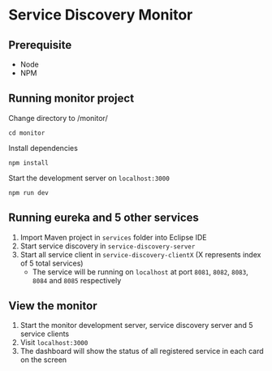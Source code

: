 # Service Discovery Monitor

## Prerequisite

- Node
- NPM

## Running monitor project

Change directory to /monitor/

```
cd monitor
```

Install dependencies

```
npm install
```

Start the development server on `localhost:3000`

```
npm run dev
```

## Running eureka and 5 other services

1. Import Maven project in `services` folder into Eclipse IDE
2. Start service discovery in `service-discovery-server`
3. Start all service client in `service-discovery-clientX` (X represents index of 5 total services)
   - The service will be running on `localhost` at port `8081`, `8082`, `8083`, `8084` and `8085` respectively

## View the monitor

1. Start the monitor development server, service discovery server and 5 service clients
2. Visit `localhost:3000`
3. The dashboard will show the status of all registered service in each card on the screen
